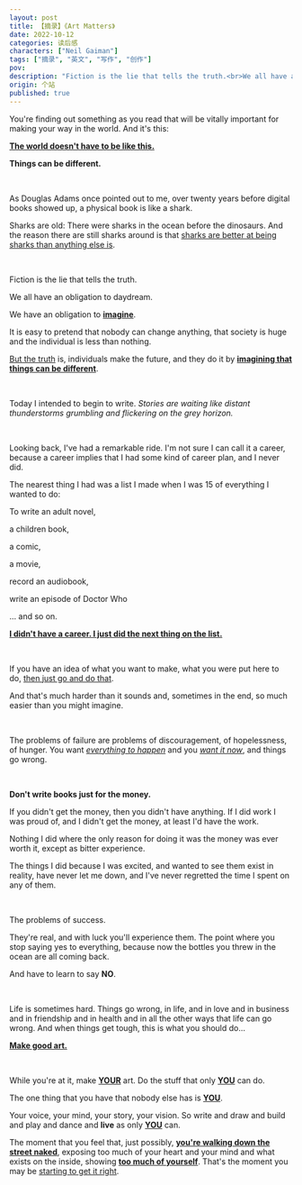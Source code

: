 ```yaml
---
layout: post
title: 【摘录】《Art Matters》
date: 2022-10-12
categories: 读后感
characters: ["Neil Gaiman"]
tags: ["摘录", "英文", "写作", "创作"]
pov: 
description: "Fiction is the lie that tells the truth.<br>We all have an obligation to daydream.<br>We have an obligation to imagine.<br>It is easy to pretend that nobody can change anything, that society is huge and the individual is less than nothing.<br>But the truth is, individuals make the future, and they do it by imagining that things can be different."
origin: 个站
published: true
---
```


You're finding out something as you read that will be vitally important for making your way in the world. And it's this:

**<u>The world doesn't have to be like this.</u>**

**Things can be different.**

<br>

As Douglas Adams once pointed out to me, over twenty years before digital books showed up, a physical book is like a shark.

Sharks are old: There were sharks in the ocean before the dinosaurs. And the reason there are still sharks around is that <u>sharks are better at being sharks than anything else is</u>.

<br>

Fiction is the lie that tells the truth.

We all have an obligation to daydream.

We have an obligation to **<u>imagine</u>**.

It is easy to pretend that nobody can change anything, that society is huge and the individual is less than nothing.

<u>But the truth</u> is, individuals make the future, and they do it by **<u>imagining that things can be different</u>**.

<br>

Today I intended to begin to write. *Stories are waiting like distant thunderstorms grumbling and flickering on the grey horizon.*

<br>

Looking back, I've had a remarkable ride. I'm not sure I can call it a career, because a career implies that I had some kind of career plan, and I never did.

The nearest thing I had was a list I made when I was 15 of everything I wanted to do:

To write an adult novel,

a children book,

a comic,

a movie,

record an audiobook,

write an episode of Doctor Who

... and so on.

**<u>I didn't have a career. I just did the next thing on the list.</u>**

<br>

If you have an idea of what you want to make, what you were put here to do, <u>then just go and do that</u>.

And that's much harder than it sounds and, sometimes in the end, so much easier than you might imagine.

<br>

The problems of failure are problems of discouragement, of hopelessness, of hunger. You want *<u>everything to happen</u>* and you *<u>want it now</u>*, and things go wrong.

<br>

**Don't write books just for the money.**

If you didn't get the money, then you didn't have anything. If I did work I was proud of, and I didn't get the money, at least I'd have the work.

Nothing I did where the only reason for doing it was the money was ever worth it, except as bitter experience.

The things I did because I was excited, and wanted to see them exist in reality, have never let me down, and I've never regretted the time I spent on any of them.

<br>

The problems of success.

They're real, and with luck you'll experience them. The point where you stop saying yes to everything, because now the bottles you threw in the ocean are all coming back.

And have to learn to say **NO**.

<br>

Life is sometimes hard. Things go wrong, in life, and in love and in business and in friendship and in health and in all the other ways that life can go wrong. And when things get tough, this is what you should do...

**<u>Make good art.</u>**

<br>

While you're at it, make **<u>YOUR</u>** art. Do the stuff that only **<u>YOU</u>** can do.

The one thing that you have that nobody else has is **<u>YOU</u>**.

Your voice, your mind, your story, your vision. So write and draw and build and play and dance and **live** as only **<u>YOU</u>** can.

The moment that you feel that, just possibly, **<u>you're walking down the street naked</u>**, exposing too much of your heart and your mind and what exists on the inside, showing **<u>too much of yourself</u>**. That's the moment you may be <u>starting to get it right</u>.
